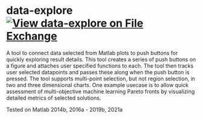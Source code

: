 # data-explore [![View data-explore on File Exchange](https://www.mathworks.com/matlabcentral/images/matlab-file-exchange.svg)](https://www.mathworks.com/matlabcentral/fileexchange/106270-data-explore)
A tool to connect data selected from Matlab plots to push buttons for quickly exploring result details.
This tool creates a series of push buttons on a figure and attaches user specified functions to each.
The tool then tracks user selected datapoints and passes these along when the push button is pressed.
The tool supports multi-point selection, but not region selection, in two and three dimensional charts.
One example usecase is to allow quick assessment of multi-objective machine learning Pareto fronts by visualizing detailed metrics of selected solutions.

Tested on Matlab 2014b, 2016a - 2019b, 2021a
